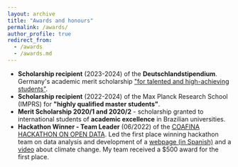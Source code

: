 ```yaml
---
layout: archive
title: "Awards and honours"
permalink: /awards/
author_profile: true
redirect_from:
  - /awards
  - /awards.md
---
```


- **Scholarship recipient** (2023-2024) of the **Deutschlandstipendium**. Germany's academic merit scholarship ["for talented and high-achieving students"](https://www.uni-stuttgart.de/en/transfer/industry/deutschlandstipendium/).
- **Scholarship recipient** (2022-2024) of the Max Planck Research School (IMPRS) for **"highly qualified master students"**.
- **Merit Scholarship 2020/1 and 2020/2** - scholarship granted to international students of **academic excellence** in Brazilian universities.
- **Hackathon Winner - Team Leader** (06/2022) of the [COAFINA HACKATHON ON OPEN DATA](https://laconga.redclara.net/hackathon/2022/). Led the first place winning hackathon team on data analysis and development of a [webpage (in Spanish)](https://rupof.github.io/CO-Afina2022_reto6/) and a [video](https://www.youtube.com/watch?v=T9D695X7zQY&list=PLGC_ZB9twAHu5STNtPJvLf4u8YmzmvUSx&index=11) about climate change. My team received a $500 award for the first place. 
